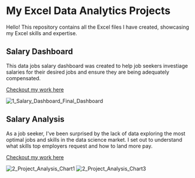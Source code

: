 # My Excel Data Analytics Projects

Hello! This repository contains all the Excel files I have created, showcasing my Excel skills and expertise.

## Salary Dashboard
This data jobs salary dashboard was created to help job seekers investiage salaries for their desired jobs and ensure they are being adequately compensated.

[Checkout my work here](Project_1-Dashboard)

![1_Salary_Dashboard_Final_Dashboard](https://github.com/user-attachments/assets/6de4b5e9-7d99-4717-8d13-4f291d2d6f23)

## Salary Analysis
As a job seeker, I've been surprised by the lack of data exploring the most optimal jobs and skills in the data science market. I set out to understand what skills top employers request and how to land more pay.

[Checkout my work here](Project_2-Analysis)

![2_Project_Analysis_Chart1](https://github.com/user-attachments/assets/f171c9cb-6dd1-4232-9f92-e5e083ddd045)
![2_Project_Analysis_Chart3](https://github.com/user-attachments/assets/c8fb028c-71a2-4b4f-a2e3-ec0254594898)
